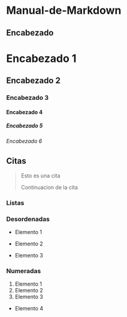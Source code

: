 # Manual-de-Markdown

## Encabezado

# Encabezado 1

## Encabezado 2

### Encabezado 3
#### Encabezado 4
##### Encabezado 5
###### Encabezado 6

## Citas

> Esto es una cita
> 
> Continuacion de la cita

### Listas

### Desordenadas

- Elemento 1
* Elemento 2
+ Elemento 3

### Numeradas

1. Elemento 1
2. Elemento 2
3. Elemento 3
  - Elemento 4
